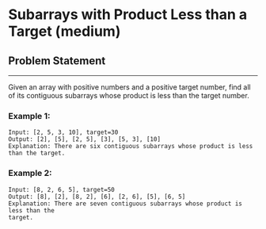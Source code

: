 # Subarrays with Product Less than a Target (medium)

## Problem Statement

---

Given an array with positive numbers and a positive target number, find all of
its contiguous subarrays whose product is less than the target number.

### Example 1:

```
Input: [2, 5, 3, 10], target=30
Output: [2], [5], [2, 5], [3], [5, 3], [10]
Explanation: There are six contiguous subarrays whose product is less than the target.
```

### Example 2:

```
Input: [8, 2, 6, 5], target=50
Output: [8], [2], [8, 2], [6], [2, 6], [5], [6, 5]
Explanation: There are seven contiguous subarrays whose product is less than the
target.
```
